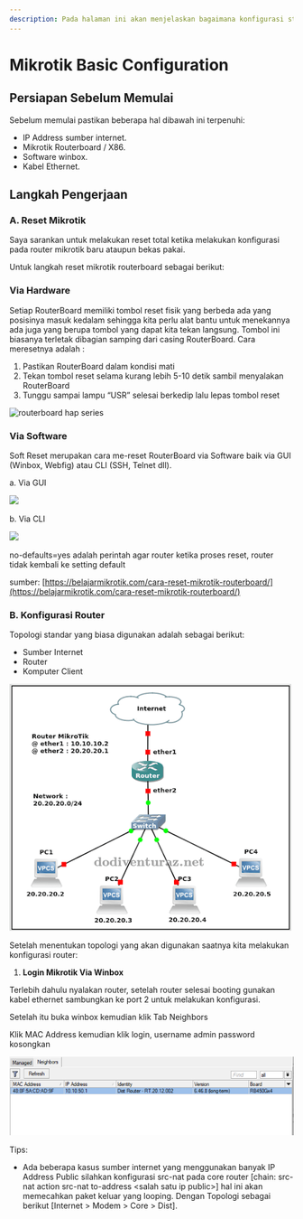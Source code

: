 ```yaml
---
description: Pada halaman ini akan menjelaskan bagaimana konfigurasi standar mikrotik.
---
```


# Mikrotik Basic Configuration

## Persiapan Sebelum Memulai

Sebelum memulai pastikan beberapa hal dibawah ini terpenuhi:

* IP Address sumber internet.
* Mikrotik Routerboard / X86.
* Software winbox.
* Kabel Ethernet.

## Langkah Pengerjaan

### A. Reset Mikrotik

Saya sarankan untuk melakukan reset total  ketika melakukan konfigurasi pada router mikrotik baru ataupun bekas pakai.

Untuk langkah reset mikrotik routerboard sebagai berikut: 

### Via Hardware

Setiap RouterBoard memiliki tombol reset fisik yang berbeda ada yang posisinya masuk kedalam sehingga kita perlu alat bantu untuk menekannya ada juga yang berupa tombol yang dapat kita tekan langsung. Tombol ini biasanya terletak dibagian samping dari casing RouterBoard. Cara meresetnya adalah :

1. Pastikan RouterBoard dalam kondisi mati
2. Tekan tombol reset selama kurang lebih 5-10 detik sambil menyalakan RouterBoard
3. Tunggu sampai lampu “USR” selesai berkedip lalu lepas tombol reset

![routerboard hap series](https://cdn.shortpixel.ai/client/to_webp,q_glossy,ret_img,w_319/https://belajarmikrotik.com/wp-content/uploads/2020/02/1.png)

### Via Software

Soft Reset merupakan cara me-reset RouterBoard via Software baik via GUI \(Winbox, Webfig\) atau CLI \(SSH, Telnet dll\).

a. Via GUI

![](https://cdn.shortpixel.ai/client/to_webp,q_glossy,ret_img,w_783/https://belajarmikrotik.com/wp-content/uploads/2020/02/3.png)

b. Via CLI

![](https://cdn.shortpixel.ai/client/to_webp,q_glossy,ret_img,w_503/https://belajarmikrotik.com/wp-content/uploads/2020/02/4.png)

no-defaults=yes adalah perintah agar router ketika proses reset, router tidak kembali ke setting default

sumber: [https://belajarmikrotik.com/cara-reset-mikrotik-routerboard/](https://belajarmikrotik.com/cara-reset-mikrotik-routerboard/)



### B. Konfigurasi Router

Topologi standar yang biasa digunakan adalah sebagai berikut:

* Sumber Internet
* Router
* Komputer Client

![Basic Topologi](../.gitbook/assets/image%20%2827%29.png)

Setelah menentukan topologi yang akan digunakan saatnya kita melakukan konfigurasi router:

1. **Login Mikrotik Via Winbox**

Terlebih dahulu nyalakan router, setelah router selesai booting gunakan kabel ethernet sambungkan ke port 2 untuk melakukan konfigurasi.

Setelah itu buka winbox kemudian klik Tab Neighbors

Klik MAC Address kemudian klik login, username admin password kosongkan

![](../.gitbook/assets/image%20%2819%29.png)

Tips:

* Ada beberapa kasus sumber internet yang menggunakan banyak IP Address Public silahkan konfigurasi src-nat pada core router \[chain: src-nat action src-nat to-address &lt;salah satu ip public&gt;\] hal ini akan memecahkan paket keluar yang looping. Dengan Topologi sebagai berikut \[Internet &gt; Modem &gt; Core &gt; Dist\].

